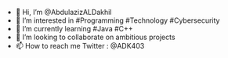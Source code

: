 - 👋 Hi, I’m @AbdulazizALDakhil
- 👀 I’m interested in #Programming #Technology #Cybersecurity 
- 🌱 I’m currently learning #Java  #C++
- 💞️ I’m looking to collaborate on ambitious projects
- 📫 How to reach me Twitter : @ADK403 

<!---
ProgrammerAbdulaziz/ProgrammerAbdulaziz is a ✨ special ✨ repository because its `README.md` (this file) appears on your GitHub profile.
You can click the Preview link to take a look at your changes.
--->

